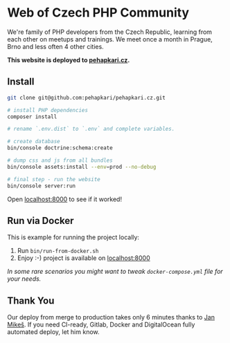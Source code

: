 # Web of Czech PHP Community

We're family of PHP developers from the Czech Republic, learning from each other on meetups and trainings.
We meet once a month in Prague, Brno and less often 4 other cities.

**This website is deployed to [pehapkari.cz](https://pehapkari.cz/).**

## Install

```bash
git clone git@github.com:pehapkari/pehapkari.cz.git

# install PHP dependencies
composer install

# rename `.env.dist` to `.env` and complete variables.

# create database
bin/console doctrine:schema:create

# dump css and js from all bundles
bin/console assets:install --env=prod --no-debug

# final step - run the website
bin/console server:run
```

Open [localhost:8000](http://localhost:8000) to see if it worked!

## Run via Docker

This is example for running the project locally:

1) Run `bin/run-from-docker.sh`
2) Enjoy :-) project is available on [localhost:8000](http://localhost:8000)

*In some rare scenarios you might want to tweak `docker-compose.yml` file for your needs.*

## Thank You

Our deploy from merge to production takes only 6 minutes thanks to [Jan Mikeš](https://janmikes.cz/). If you need CI-ready, Gitlab, Docker and DigitalOcean fully automated deploy, let him know.
